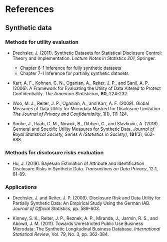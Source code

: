 # References

## Synthetic data

### Methods for utility evaluation

- Drechsler, J. (2011). Synthetic Datasets for Statistical Disclosure Control: Theory and Implementation. *Lecture Notes in Statistics 201*, Springer.
    - Chapter 6-1 Inference for fully synthetic datasets
    - Chapter 7-1 Inference for partially synthetic datasets
    
- Karr, A. F., Kohnen, C. N., Oganian, A., Reiter, J. P., and Sanil, A. P. (2006). A Framework for Evaluating the Utility of Data Altered to Protect Confidentiality. *The American Statistician*, **60**, 224-232.

- Woo, M. J., Reiter, J. P., Oganian, A., and Karr, A. F. (2009). Global Measures of Data Utility for Microdata Masked for Disclosure Limitation. *The Journal of Privacy and Confidentiality*, **1**(1), 111-124.

- Snoke, J., Raab, G. M., Nowok, B., Dibben, C., and Slavkovic, A. (2018). Gerneral and Specific Utility Measures for Synthetic Data. *Journal of Royal Statistical Society, Series A (Statistics in Society)*, **181**(3), 663-688.


### Methods for disclosure risks evaluation

- Hu, J. (2019). Bayesian Estimation of Attribute and Identification Disclosure Risks in Synthetic Data. *Transactions on Data Privacy*, 12:1, 61–89.

### Applications

- Drechsler, J. and Reiter, J. P. (2009). Disclosure Risk and Data Utility for Partially Synthetic Data: An Empirical Study Using the German IAB. *Journal of Official Statistics*, pp. 589-603.

- Kinney, S. K., Reiter, J. P., Reznek, A. P., Miranda, J., Jarmin, R. S., and Abowd, J. M. (2011). Towards Unrestricted Public Use Business Microdata: The Synthetic Longitudinal Business Database. *International Statistical Review*, Vol. 79, No. 3, pp. 362-384.


